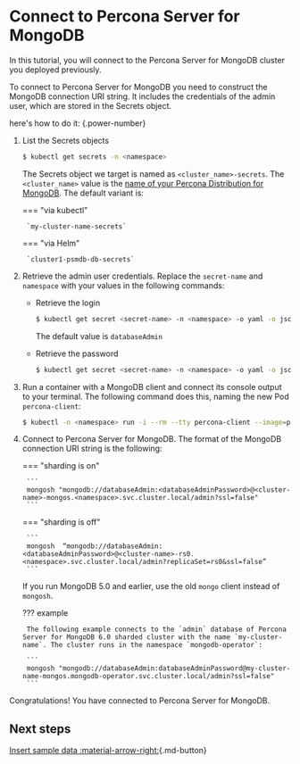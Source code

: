 # Connect to Percona Server for MongoDB

In this tutorial, you will connect to the Percona Server for MongoDB cluster you deployed previously.

To connect to Percona Server for MongoDB you need to construct the MongoDB connection URI string. It includes the credentials of the admin user, which are stored in the Secrets object. 

here's how to do it:
{.power-number}

1. List the Secrets objects

    ```{.bash data-prompt="$"}
    $ kubectl get secrets -n <namespace>
    ```

    The Secrets object we target is named as
    `<cluster_name>-secrets`. The `<cluster_name>` value is
    the [name of your Percona Distribution for MongoDB](operator.md#metadata-name). The default variant is:

    === "via kubectl" 

        `my-cluster-name-secrets`

    === "via Helm"

        `cluster1-psmdb-db-secrets`

2. Retrieve the admin user credentials. Replace the `secret-name` and `namespace` with your values in the following commands:

    * Retrieve the login 

       ```{.bash data-prompt="$"}
       $ kubectl get secret <secret-name> -n <namespace> -o yaml -o jsonpath='{.data.MONGODB_DATABASE_ADMIN_USER}' | base64 --decode | tr '\n' ' ' && echo " "
       ``` 

       The default value is `databaseAdmin` 

    * Retrieve the password 

       ```{.bash data-prompt="$"}
       $ kubectl get secret <secret-name> -n <namespace> -o yaml -o jsonpath='{.data.MONGODB_DATABASE_ADMIN_PASSWORD}' | base64 --decode | tr '\n' ' ' && echo " "
       ```

3. Run a container with a MongoDB client and connect its console output to your terminal. The following command does this, naming the new Pod `percona-client`:

    ```{.bash data-prompt="$"}
    $ kubectl -n <namespace> run -i --rm --tty percona-client --image=percona/percona-server-mongodb:{{ mongodb60recommended }} --restart=Never -- bash -il
    ```

4. Connect to Percona Server for MongoDB. The format of the MongoDB connection URI string is the following: 

    === "sharding is on"

        ```
        mongosh "mongodb://databaseAdmin:<databaseAdminPassword>@<cluster-name>-mongos.<namespace>.svc.cluster.local/admin?ssl=false"
        ```

    === "sharding is off"

        ```
        mongosh  “mongodb://databaseAdmin:<databaseAdminPassword>@<cluster-name>-rs0.<namespace>.svc.cluster.local/admin?replicaSet=rs0&ssl=false”
        ```

    If you run MongoDB 5.0 and earlier, use the old `mongo` client instead of `mongosh`.

    ??? example

        The following example connects to the `admin` database of Percona Server for MongoDB 6.0 sharded cluster with the name `my-cluster-name`. The cluster runs in the namespace `mongodb-operator`:

        ```
        mongosh "mongodb://databaseAdmin:databaseAdminPassword@my-cluster-name-mongos.mongodb-operator.svc.cluster.local/admin?ssl=false"
        ```

Congratulations! You have connected to Percona Server for MongoDB. 

## Next steps

[Insert sample data :material-arrow-right:](data-insert.md){.md-button}